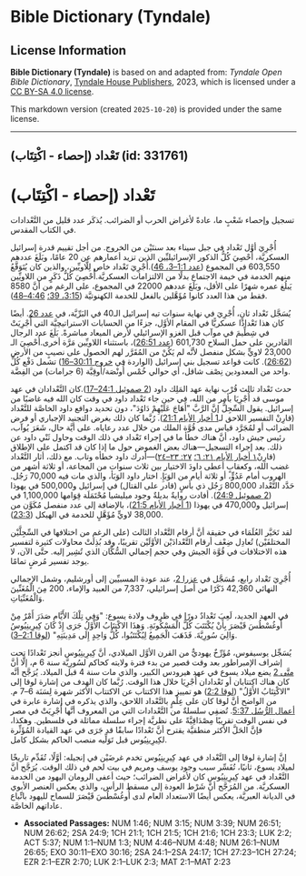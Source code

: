 # Bible Dictionary (Tyndale)

## License Information

**Bible Dictionary (Tyndale)** is based on and adapted from: _Tyndale Open Bible Dictionary_, [Tyndale House Publishers](https://tyndaleopenresources.com/), 2023, which is licensed under a [CC BY-SA 4.0 license](https://creativecommons.org/licenses/by-sa/4.0/legalcode.en).

This markdown version (created `2025-10-20`) is provided under the same license.



--------------------------------

## تَعْداد (إحصاء - اكْتِتَاب) (id: 331761)

تَعْداد (إحصاء \- اكْتِتَاب)
============================

تسجيل وإحصاء شَعْبٍ ما، عادةً لأغراض الحرب أو الضرائب. يُذكَر عدد قليل من التَّعْدادات في الكتاب المقدس.

أُجْرِيَ أوَّل تَعْداد في جبل سيناء بعد سنتَيْن من الخروج. من أجل تقييم قدرة إسرائيل العسكريَّة، أُحْصِيَ كُلُّ الذكور الإسرائيليِّين الذين تزيد أعمارهم عن 20 عامًا، وبَلَغَ عددهم 603,550 في المجموع ([عدد 1:1–3، 46](https://ref.ly/Num1:1-Num1:3)).أُجْرِيَ تَعْداد خاص لِلَّاويِّين، والذين كان يُتَوَقَّعُ منهم الخدمة في خيمة الاجتماع بدلًا من الالتزامات العسكريَّة.أُحْصِيَ كُلُّ ذَكَرٍ من اللاويِّين يَبلُغ عمره شهرًا على الأقل، وبَلَغَ عددهم 22000 في المجموع، على الرغم من أنَّ 8580 فقط من هذا العدد كانوا مُؤَهَّلين بالفعل للخدمة الكهنوتيَّة ([3:15، 39؛](https://ref.ly/Num3:15) [4:46–48](https://ref.ly/Num4:46-Num4:48)).

يُسَجَّل تَعْداد ثانٍ، أُجْرِيَ في نهاية سنوات تيه إسرائيل الـ40 في البَرِّيَّة، في [عدد 26](https://ref.ly/Num26:1-Num26:65). أيضًا كان هذا تَعْدادًا عسكريًّا في المقام الأوَّل، جزءًا من الحسابات الاستراتيچيَّة التي أُجْرِيَتْ في شِطِّيمَ في موآب قبل الغزو الإسرائيلي لأرض الميعاد مباشرةً. بَلَغَ عدد الرجال القادرين على حمل السلاح 601,730 ([عدد 26:51](https://ref.ly/Num26:51))، باستثناء اللاويِّين مَرَّة أخرى.أُحْصِيَ الـ 23,000 لاويٍّ بشكل منفصل لأنَّه لم يَكُنْ من المُقَرَّر لهم الحصول على نصيبٍ من الأرض ([26:62](https://ref.ly/Num26:62)). كانت قواعد تسجيل بني إسرائيل (الواردة في [خروج 30:11–16](https://ref.ly/Exod30:11-Exod30:16)) تشمل دَفْع كُلِّ واحد من المعدودين نِصْف شاقل، أي حوالي خُمْس أُونْصَة/أُوقِيَّة (6 جرامات) من الفِضَّة.

حدث تَعْداد ثالث قُرْب نهاية عهد المَلِك داود ([2 صموئيل 24:1–17](https://ref.ly/2Sam24:1-2Sam24:17)).كان التَّعْدادان في عهد موسى قد أُجْرِيَا بأمر من الله، في حين جاء تَعْداد داود في وقت كان الله فيه غاضبًا من إسرائيل. يقول السِّجِلُّ إنَّ الرَّبَّ "أَهَاجَ عَلَيْهِمْ دَاوُدَ"، دون تحديد دوافع داود الخاصَّة للتَّعْداد (قارِنْ التفسير اللاحق لـ[1 أخبار الأيام 21:1](https://ref.ly/1Chr21:1)). رُبَّما كان ذلك بغرض التجنيد الإجباري أو فرض الضرائب أو لمُجَرَّد قياس مدى قُوَّة الملك من خلال عدد رعاياه. على أيَّة حال، شَعَرَ يُوآب، رئيس جيش داود، أنَّ هناك خطأ ما في إجراء تَعْداد في ذلك الوقت وحاول ثَنْي داود عن ذلك. بعد إجراء التسجيل—هناك بعض الغموض حول ما إذا كان قد اكتمل على الإطلاق (قارِنْ[١ أخبار الأيام ٢١: ٦؛](https://ref.ly/1Chr21:6) [٢٧: ٢٣–٢٤](https://ref.ly/1Chr27:23-1Chr27:24))—أدرك داود خطأه وتاب. مع ذلك، أثار التَّعْداد غضب الله، وكعقابٍ أعطى داودَ الاختيار بين ثلاث سنوات من المجاعة، أو ثلاثة أشهر من الهروب أمام عَدُوٍّ، أو ثلاثة أيام من الوَبَإِ. اختار داود الوَبَأ، والذي مات فيه 70,000 رَجُل. حَدَّد التَّعْداد 800,000 رَجُل ذي بأسٍ (قادر على القتال) في إسرائيل و500,000 في يهوذا ([2 صموئيل 24:9](https://ref.ly/2Sam24:9)). أفادت روايةٌ بديلةٌ وجود ميليشيا مُحْتَمَلَة قِوَامها 1,100,000 في إسرائيل و470,000 في يهوذا ([1 أخبار الأيام 21:5](https://ref.ly/1Chr21:5))، بالإضافة إلى عدد منفصل مُكَوَّن من 38,000 لاويٍّ مُؤَهَّلٍ للخدمة في الهيكل ([23:3](https://ref.ly/1Chr23:3)).

لقد تَحَيَّر العُلَمَاء في حقيقة أنَّ أرقام التَّعْداد الثالث (على الرغم من اختلافها في السِّجِلَّيْن المختلفَيْن) تُعادِل ضِعْف أرقام التَّعْدادَيْن الأوَّلَيْن تقريبًا، وقد بُذِلَتْ محاولات كثيرة لتفسير هذه الاختلافات في قُوَّة الجيش وفي حجم إجمالي السُّكَّان الذي تُشِير إليه. حتَّى الآن، لا يوجد تفسير مُرضٍ تمامًا.

أُجْرِيَ تَعْداد رابع، مُسَجَّل في [عزرا 2](https://ref.ly/Ezra2:1-Ezra2:70)، عند عودة المسبيِّين إلى أورشليم، وشمل الإجمالي النهائي 42,360 ذَكَرًا من أصل إسرائيلي، 7,337 من العبيد والإماء، 200 مِنَ الْمُغَنِّينَ وَالْمُغَنِّيَاتِ.

في العهد الجديد، لَعِبَ تَعْدادٌ دورًا في ظروف ولادة يسوع: "وَفِي تِلْكَ الأَيَّامِ صَدَرَ أَمْرٌ مِنْ أُوغُسْطُسَ قَيْصَرَ بِأَنْ يُكْتَتَبَ كُلُّ الْمَسْكُونَةِ. وَهذَا الاكْتِتَابُ الأَوَّلُ جَرَى إِذْ كَانَ كِيرِينِيُوسُ وَالِيَ سُورِيَّةَ. فَذَهَبَ الْجَمِيعُ لِيُكْتَتَبُوا، كُلُّ وَاحِدٍ إِلَى مَدِينَتِهِ" ([لوقا 2:1–3](https://ref.ly/Luke2:1-Luke2:3)).

يُسَجِّل يوسيفوس، مُؤَرِّخٌ يهوديٌّ من القرن الأوَّل الميلادي، أنَّ كِيرِينِيُوس أنجز تَعْدادًا تحت إشراف الإمبراطور بعد وقت قصير من بدء فترة ولايته كحاكم لسُورِيَّة سنة 6 م، إلَّا أنَّ [متَّى 2](https://ref.ly/Matt2:1-Matt2:23) يضع ميلاد يسوع في عهد هيرودس الكبير، والذي مات سنة 4 قبل الميلاد. يُرَجَّح أنَّه كان هناك اكتتابان أو تَعْدادان أُجْرِيَا خلال هذا الوقت. رُبَّما كان الهدف من إشارة لوقا إلى "الاكْتِتَابُ الأَوَّلُ" ([لوقا 2:2](https://ref.ly/Luke2:2)) هو تمييز هذا الاكتتاب عن الاكتتاب الأكثر شهرة لِسَنَة 6–7 م. من الواضح أنَّ لوقا كان على عِلْمٍ بالتَّعْداد اللاحق، والذي يذكره في إشارة عابرة في [أعمال الرُّسُل 5:37](https://ref.ly/Acts5:37). تُضفِي سلسلةٌ من التَّعْدادات التي من المعروف أنَّها أُجْرِيَتْ في مصر في نفس الوقت تقريبًا مِصْدَاقِيَّةً على نظريَّة إجراء سلسلة مماثلة في فلسطين. وهكذا، فإنَّ الحَلَّ الأكثر منطقيَّة يقترح أنَّ تَعْدادًا سابقًا قد جَرَى في عهد القيادة المُؤَثِّرة لكِيرِينِيُوس قبل تَوَلِّيه منصب الحاكم بشكل كامل.

إنَّ إشارة لوقا إلى التَّعْداد في عهد كِيرِينِيُوس تخدم غرضَيْن في إنجيله: أوَّلًا، تُقَدِّم تاريخًا لميلاد يسوع، ثانيًا، تُفَسِّر سبب وجود يوسف ومريم في بيت لحم في ذلك الوقت. يُرَجَّح أنَّ التَّعْداد في عهد كِيرِينِيُوس كان لأغراض الضرائب؛ حيث أعفى الرومان اليهود من الخدمة العسكريَّة. من المُرَجَّح أنَّ شَرْط العودة إلى مسقط الرأس، والذي يعكس العنصر الأبوي في الديانة العبريَّة، يعكس أيضًا الاستعداد العام لدى أُوغُسْطُسَ قَيْصَرَ للسماح لليهود باتِّباع عاداتهم الخاصَّة.

* **Associated Passages:** NUM 1:46; NUM 3:15; NUM 3:39; NUM 26:51; NUM 26:62; 2SA 24:9; 1CH 21:1; 1CH 21:5; 1CH 21:6; 1CH 23:3; LUK 2:2; ACT 5:37; NUM 1:1–NUM 1:3; NUM 4:46–NUM 4:48; NUM 26:1–NUM 26:65; EXO 30:11–EXO 30:16; 2SA 24:1–2SA 24:17; 1CH 27:23–1CH 27:24; EZR 2:1–EZR 2:70; LUK 2:1–LUK 2:3; MAT 2:1–MAT 2:23

